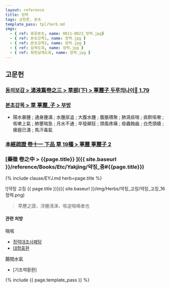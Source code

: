 ```yaml
---
layout: reference
title: 정력
tags: 상한론, 본초
template_pass: tpl/herb.md
imgs:
  - { ref: 증류본초, name: 0011-0023_정력.jpg}
  - { ref: 본초강목1, name: 정력.jpg }
  - { ref: 본초강목2, name: 정력.jpg }
  - { ref: 삼재도회, name: 정력.jpg }
  - { ref: 화한삼재도회, name: 정력.jpg }
---
```


## 고문헌

### [동의보감 > 湯液篇卷之三 > 草部(下) >  葶藶子 두루믜나이 1.79](https://mediclassics.kr/books/8/volume/22/#content_414)

### [본초강목 > 草	葶藶_子 > 부방]()

* 陽水暴腫 ; 通身腫滿 ; 水腫尿澁 ; 大腹水腫 ; 腹脹積聚 ; 肺濕痰喘 ; 痰飮咳嗽 ; 咳嗽上氣 ; 肺壅喘急 ; 月水不通 ; 卒發顚狂 ; 頭風疼痛 ; 疳蟲蝕齒 ; 白禿頭瘡 ; 瘰癧已潰 ; 馬汗毒氣

### [本經疏證 卷十一 下品 草 19種 > 葶藶 葶藶子 2](https://mediclassics.kr/books/154/volume/11/#content_18)


### [藥徵 卷之中 > {{page.title}} ]({{ site.baseurl }}/reference/Books/Etc/Yakjing/약징_중#{{page.title}})

{% include clause/EYJ.md herb=page.title %}

![약징 고징 {{ page.title }}]({{ site.baseurl }}/img/Herbs/약징_고징/약징_고징_16정력.png)

> 葶藶之證，浮腫淸涕，咳逆喘鳴者也

#### 관련 처방

喘咳
* [정력대조사폐탕]()
* [대함흉환]()

腸間水氣
* [기초력황환]



{% include {{ page.template_pass }} %}
